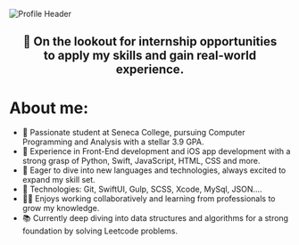 ![Profile Header](https://i.ibb.co/XJXVVyH/Green-and-White-Modern-Web-Developer-Resume.png)
<h2 align="center">💼 On the lookout for internship opportunities <br/>to apply my skills and gain real-world experience.</h2>

<h1> About me: </h1>
<ul>
  <li>🚀 Passionate student at Seneca College, pursuing Computer Programming and Analysis with a stellar 3.9 GPA.</li>
  <li>📱 Experience in Front-End development and iOS app development with a strong grasp of Python, Swift, JavaScript, HTML, CSS and more.</li>
  <li>🌟 Eager to dive into new languages and technologies, always excited to expand my skill set.</li>
  <li>🤖 Technologies: Git, SwiftUI, Gulp, SCSS, Xcode, MySql, JSON....</li>
  <li>👨‍💻 Enjoys working collaboratively and learning from professionals to grow my knowledge.</li>
  <li>📚 Currently deep diving into data structures and algorithms for a strong foundation by solving Leetcode problems.</li>
</ul>

<!--
**glauuucoma/glauuucoma** is a ✨ _special_ ✨ repository because its `README.md` (this file) appears on your GitHub profile.


Here are some ideas to get you started:

- 🔭 I’m currently working on ...
- 🤔 I’m looking for help with ...
- 💬 Ask me about ...
- 📫 How to reach me: ...
- 😄 Pronouns: ...
- ⚡ Fun fact: ...
-->
